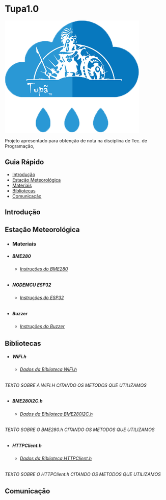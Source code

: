 # Tupa1.0 
![](imagens/tupa1_logo.png)

Projeto apresentado para obtenção de nota na disciplina de Tec. de Programação,
## Guia Rápido 
- [Introdução](#introdução)
- [Estação Meteorológica](#estação-meteorológica)
- [Materiais](#materiais)
- [Bibliotecas](#bibliotecas)
- [Comunicação](#comunicação)

## Introdução 

## Estação Meteorológica 

- ### Materiais

 - ##### BME280
    + ###### [Instruções do BME280](https://www.embeddedadventures.com/datasheets/BME280.pdf)
 - ##### NODEMCU ESP32
    + ###### [Instruções do ESP32](https://www.espressif.com/sites/default/files/documentation/esp32_datasheet_en.pdf)
 - ##### Buzzer
    + ###### [Instruções do Buzzer](http://www.farnell.com/datasheets/2171929.pdf)
  
## Bibliotecas

  - ##### WiFi.h
    + ###### [Dados da Biblioteca WiFi.h](https://github.com/espressif/arduino-esp32)
    
###### TEXTO SOBRE A WIFI.H CITANDO OS METODOS QUE UTILIZAMOS
  - ##### BME280I2C.h
    + ###### [Dados da Biblioteca BME280I2C.h](https://github.com/finitespace/BME280)
    
###### TEXTO SOBRE O BME280.h CITANDO OS METODOS QUE UTILIZAMOS
  - ##### HTTPClient.h   
    + ###### [Dados da Biblioteca HTTPClient.h](https://github.com/espressif/arduino-esp32)
    
###### TEXTO SOBRE O HTTPClient.h CITANDO OS METODOS QUE UTILIZAMOS
    
    
    
## Comunicação
